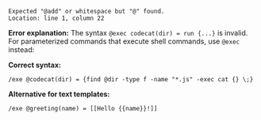 ```
Expected "@add" or whitespace but "@" found.
Location: line 1, column 22
```

**Error explanation:**
The syntax `@exec codecat(dir) = run {...}` is invalid. For parameterized commands that execute shell commands, use `@exec` instead:

**Correct syntax:**
```mlld
/exe @codecat(dir) = {find @dir -type f -name "*.js" -exec cat {} \;}
```

**Alternative for text templates:**
```mlld
/exe @greeting(name) = [[Hello {{name}}!]]
```